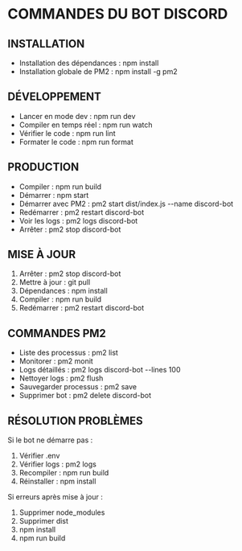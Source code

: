 COMMANDES DU BOT DISCORD
=======================

INSTALLATION
-----------
- Installation des dépendances : npm install
- Installation globale de PM2 : npm install -g pm2

DÉVELOPPEMENT
------------
- Lancer en mode dev : npm run dev
- Compiler en temps réel : npm run watch
- Vérifier le code : npm run lint
- Formater le code : npm run format

PRODUCTION
----------
- Compiler : npm run build
- Démarrer : npm start
- Démarrer avec PM2 : pm2 start dist/index.js --name discord-bot
- Redémarrer : pm2 restart discord-bot
- Voir les logs : pm2 logs discord-bot
- Arrêter : pm2 stop discord-bot

MISE À JOUR
-----------
1. Arrêter : pm2 stop discord-bot
2. Mettre à jour : git pull
3. Dépendances : npm install
4. Compiler : npm run build
5. Redémarrer : pm2 restart discord-bot

COMMANDES PM2
------------
- Liste des processus : pm2 list
- Monitorer : pm2 monit
- Logs détaillés : pm2 logs discord-bot --lines 100
- Nettoyer logs : pm2 flush
- Sauvegarder processus : pm2 save
- Supprimer bot : pm2 delete discord-bot

RÉSOLUTION PROBLÈMES
-------------------
Si le bot ne démarre pas :
1. Vérifier .env
2. Vérifier logs : pm2 logs
3. Recompiler : npm run build
4. Réinstaller : npm install

Si erreurs après mise à jour :
1. Supprimer node_modules
2. Supprimer dist
3. npm install
4. npm run build 